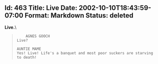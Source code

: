 Id: 463
Title: Live
Date: 2002-10-10T18:43:59-07:00
Format: Markdown
Status: deleted
--------------
**Live.**\

>         AGNES GOOCH
>     Live?
>
>     AUNTIE MAME
>     Yes! Live! Life's a banquet and most poor suckers are starving to death!
